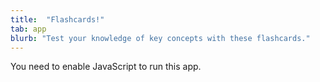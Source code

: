```yaml
---
title:  "Flashcards!"
tab: app
blurb: "Test your knowledge of key concepts with these flashcards."
---
```



<link rel="apple-touch-icon" href="./logo192.png" />
<link rel="manifest" href="./manifest.json" />
<script defer="defer" src="./static/js/main.9f45f52c.js"></script>
<link href="./static/css/main.86d29117.css" rel="stylesheet">
<noscript>You need to enable JavaScript to run this app.</noscript>

<div id="app" class="app"
      data-param='{ "fid" : { "$in" : [1,2,3,4,5,6,7,8,9,10,11,12,14,13,14] } }'></div>




